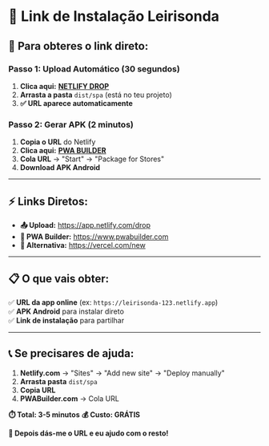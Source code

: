 # 📱 Link de Instalação Leirisonda

## 🎯 **Para obteres o link direto:**

### **Passo 1: Upload Automático (30 segundos)**

1. **Clica aqui:** [**NETLIFY DROP**](https://app.netlify.com/drop)
2. **Arrasta a pasta** `dist/spa` (está no teu projeto)
3. **✅ URL aparece automaticamente**

### **Passo 2: Gerar APK (2 minutos)**

1. **Copia o URL** do Netlify
2. **Clica aqui:** [**PWA BUILDER**](https://www.pwabuilder.com)
3. **Cola URL** → "Start" → "Package for Stores"
4. **Download APK Android**

---

## ⚡ **Links Diretos:**

- **📤 Upload:** https://app.netlify.com/drop
- **📱 PWA Builder:** https://www.pwabuilder.com
- **🔧 Alternativa:** https://vercel.com/new

---

## 📋 **O que vais obter:**

✅ **URL da app online** (ex: `https://leirisonda-123.netlify.app`)  
✅ **APK Android** para instalar direto  
✅ **Link de instalação** para partilhar

---

## 📞 **Se precisares de ajuda:**

1. **Netlify.com** → "Sites" → "Add new site" → "Deploy manually"
2. **Arrasta pasta** `dist/spa`
3. **Copia URL**
4. **PWABuilder.com** → Cola URL

**⏱️ Total: 3-5 minutos**
**💰 Custo: GRÁTIS**

**🎉 Depois dás-me o URL e eu ajudo com o resto!**
